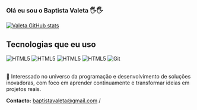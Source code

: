 ### Olá eu sou o Baptista Valeta 🖐️🖐️

[![Valeta GitHub stats](https://github-readme-stats.vercel.app/api?username=Baptista-Valeta&show_icons=true&theme=dracula)](https://github.com/Baptista-Valeta/Baptista-Valeta)

## Tecnologias que eu uso

<div style="display: inline_block">
   <img alt="HTML5" src="https://img.shields.io/badge/HTML5-E34F26?style=for-the-badge&logo=html5&logoColor=white">
   <img alt="HTML5" src="https://img.shields.io/badge/CSS3-1572B6?style=for-the-badge&logo=css3&logoColor=white">
   <img alt="HTML5" src="https://img.shields.io/badge/JavaScript-F7DF1E?style=for-the-badge&logo=JavaScript&logoColor=white">
   <img alt="HTML5" src="https://img.shields.io/badge/TypeScript-007ACC?style=for-the-badge&logo=typescript&logoColor=white">
   <img alt="Git" src="https://img.shields.io/badge/Git-F05032?style=for-the-badge&logo=git&logoColor=white">
</div>
<br>

🚀 Interessado no universo da programação e desenvolvimento de soluções inovadoras, com foco em aprender continuamente e transformar ideias em projetos reais.

**Contacto:** baptistavaleta@gmail.com /
